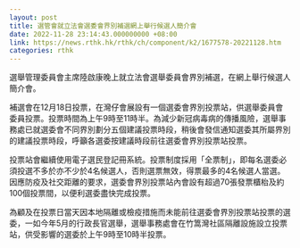 ```yaml
---
layout: post
title: 選管會就立法會選委會界別補選網上舉行候選人簡介會
date: 2022-11-28 23:14:43.000000000 +08:00
link: https://news.rthk.hk/rthk/ch/component/k2/1677578-20221128.htm
categories: rthk
---
```


選舉管理委員會主席陸啟康晚上就立法會選舉委員會界別補選，在網上舉行候選人簡介會。

補選會在12月18日投票，在灣仔會展設有一個選委會界別投票站，供選舉委員會委員投票。投票時間為上午9時至11時半。為減少新冠病毒病的傳播風險，選舉事務處已就選委會不同界別劃分五個建議投票時段，稍後會發信通知選委其所屬界別的建議投票時段，呼籲各選委按建議時段前往選委會界別投票站投票。

投票站會繼續使用電子選民登記冊系統。投票制度採用「全票制」，即每名選委必須投選不多於亦不少於4名候選人，否則選票無效，得票最多的4名候選人當選。因應防疫及社交距離的要求，選委會界別投票站內會設有超過70張發票櫃枱及約100個投票間，以便利選委盡快完成投票。

為顧及在投票日當天因本地隔離或檢疫措施而未能前往選委會界別投票站投票的選委，一如今年5月的行政長官選舉，選舉事務處會在竹篙灣社區隔離設施設立投票站，供受影響的選委於上午9時至10時半投票。
